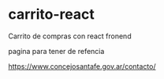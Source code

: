 # carrito-react
Carrito de compras con react fronend


pagina para tener  de refencia

https://www.concejosantafe.gov.ar/contacto/